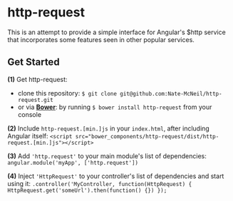 # http-request

This is an attempt to provide a simple interface for Angular's $http service that incorporates some features seen in other popular services.

## Get Started

**(1)** Get http-request:
 - clone this repository: `$ git clone git@github.com:Nate-McNeil/http-request.git`
 - or via **[Bower](http://bower.io/)**: by running `$ bower install http-request` from your console

**(2)** Include `http-request.[min.]js` in your `index.html`, after including Angular itself:
`<script src="bower_components/http-request/dist/http-request.[min.]js"></script>`

**(3)** Add `'http.request'` to your main module's list of dependencies: 
`angular.module('myApp', ['http.request'])`

**(4)** Inject `'HttpRequest'` to your controller's list of dependencies and start using it: 
`.controller('MyController, function(HttpRequest) { HttpRequest.get('someUrl').then(function() {}) });`
